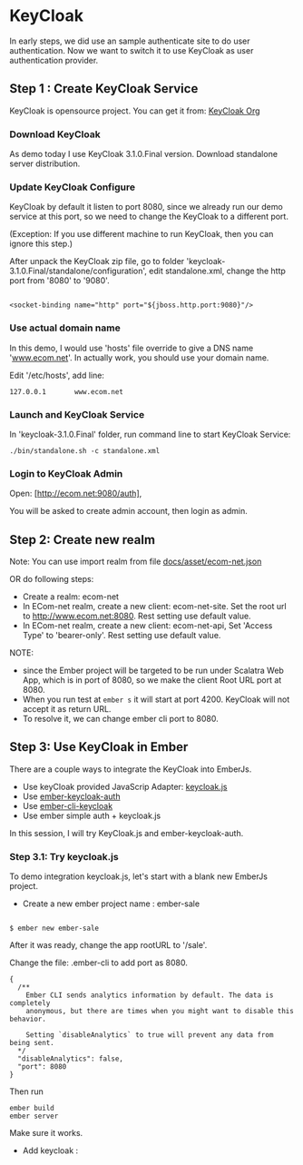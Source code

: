 # KeyCloak #

In early steps, we did use an sample authenticate site to do user authentication. Now we want to switch it to use KeyCloak as user authentication provider. 

## Step 1 : Create KeyCloak Service ##

KeyCloak is opensource project. You can get it from: [KeyCloak Org](http://www.keycloak.org/)

### Download KeyCloak ###

As demo today I use KeyCloak 3.1.0.Final version. Download standalone server distribution.

### Update KeyCloak Configure ###

KeyCloak by default it listen to port 8080, since we already run our demo service at this port, so we need to change the KeyCloak to a different port. 

(Exception: If you use different machine to run KeyCloak, then you can ignore this step.)

After unpack the KeyCloak zip file, go to folder 'keycloak-3.1.0.Final/standalone/configuration', edit standalone.xml,
change the http port from '8080' to '9080'.

```aidl

<socket-binding name="http" port="${jboss.http.port:9080}"/>

```

### Use actual domain name ###

In this demo, I would use 'hosts' file override to give a DNS name 'www.ecom.net'. 
In actually work, you should use your domain name.

Edit '/etc/hosts', add line:

`
127.0.0.1       www.ecom.net
`

### Launch and  KeyCloak Service ###

In 'keycloak-3.1.0.Final' folder, run command line to start KeyCloak Service:
```aidl
./bin/standalone.sh -c standalone.xml

```

### Login to KeyCloak Admin ###

Open: [http://ecom.net:9080/auth],

You will be asked to create admin account, then login as admin.

## Step 2: Create new realm ##

Note: You can use import realm from file [docs/asset/ecom-net.json](/docs/asset/ecom-net.json)

OR do following steps:

- Create a realm: ecom-net
- In ECom-net realm, create a new client: ecom-net-site. Set the root url to http://www.ecom.net:8080. Rest setting use default value.
- In ECom-net realm, create a new client: ecom-net-api, Set 'Access Type' to 'bearer-only'. Rest setting use default value.


NOTE: 
- since the Ember project will be targeted to be run under Scalatra Web App, which is in port of 8080, so we make the client Root URL port at 8080.
- When you run test at `ember s` it will start at port 4200. KeyCloak will not accept it as return URL.
- To resolve it, we can change ember cli port to 8080.

## Step 3: Use KeyCloak in Ember ##

There are a couple ways to integrate the KeyCloak into EmberJs.
- Use keyCloak provided JavaScrip Adapter: [keycloak.js](https://keycloak.gitbooks.io/documentation/securing_apps/topics/oidc/javascript-adapter.html)
- Use [ember-keycloak-auth](https://github.com/JFTechnology/ember-keycloak-auth)
- Use [ember-cli-keycloak](https://www.pincer.io/npm/libraries/ember-cli-keycloak)
- Use ember simple auth + keycloak.js

In this session, I will try KeyCloak.js and ember-keycloak-auth.
 
### Step 3.1: Try keycloak.js ###

To demo integration keycloak.js, let's start with a blank new EmberJs project.

- Create a new ember project name : ember-sale
```aidl

$ ember new ember-sale

```
  After it was ready, change the app rootURL to '/sale'. 
  
  Change the file: .ember-cli to add port as 8080.

```aidl
{
  /**
    Ember CLI sends analytics information by default. The data is completely
    anonymous, but there are times when you might want to disable this behavior.

    Setting `disableAnalytics` to true will prevent any data from being sent.
  */
  "disableAnalytics": false,
  "port": 8080
}

```

  Then run 

  ```aidl
  ember build
  ember server
  ```
  
   Make sure it works.  
  
  
- Add keycloak : 